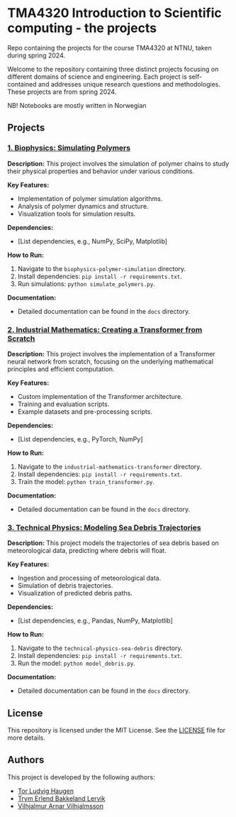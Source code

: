 # TMA4320 Introduction to Scientific computing - the projects
 Repo containing the projects for the course TMA4320 at NTNU, taken during spring 2024.

Welcome to the repository containing three distinct projects focusing on different domains of science and engineering. Each project is self-contained and addresses unique research questions and methodologies. These projects are from spring 2024.

NB! Notebooks are mostly written in Norwegian

## Projects

### [1. Biophysics: Simulating Polymers](Prosjekt1-BioFysikk)

**Description:**
This project involves the simulation of polymer chains to study their physical properties and behavior under various conditions.

**Key Features:**
- Implementation of polymer simulation algorithms.
- Analysis of polymer dynamics and structure.
- Visualization tools for simulation results.

**Dependencies:**
- [List dependencies, e.g., NumPy, SciPy, Matplotlib]

**How to Run:**
1. Navigate to the `biophysics-polymer-simulation` directory.
2. Install dependencies: `pip install -r requirements.txt`.
3. Run simulations: `python simulate_polymers.py`.

**Documentation:**
- Detailed documentation can be found in the `docs` directory.

### [2. Industrial Mathematics: Creating a Transformer from Scratch](Prosjekt2-IndustriellMatematikk)

**Description:**
This project involves the implementation of a Transformer neural network from scratch, focusing on the underlying mathematical principles and efficient computation.

**Key Features:**
- Custom implementation of the Transformer architecture.
- Training and evaluation scripts.
- Example datasets and pre-processing scripts.

**Dependencies:**
- [List dependencies, e.g., PyTorch, NumPy]

**How to Run:**
1. Navigate to the `industrial-mathematics-transformer` directory.
2. Install dependencies: `pip install -r requirements.txt`.
3. Train the model: `python train_transformer.py`.

**Documentation:**
- Detailed documentation can be found in the `docs` directory.

### [3. Technical Physics: Modeling Sea Debris Trajectories](Prosjekt3-TekniskFysikk)

**Description:**
This project models the trajectories of sea debris based on meteorological data, predicting where debris will float.

**Key Features:**
- Ingestion and processing of meteorological data.
- Simulation of debris trajectories.
- Visualization of predicted debris paths.

**Dependencies:**
- [List dependencies, e.g., Pandas, NumPy, Matplotlib]

**How to Run:**
1. Navigate to the `technical-physics-sea-debris` directory.
2. Install dependencies: `pip install -r requirements.txt`.
3. Run the model: `python model_debris.py`.

**Documentation:**
- Detailed documentation can be found in the `docs` directory.

## License

This repository is licensed under the MIT License. See the [LICENSE](LICENSE) file for more details.

## Authors

This project is developed by the following authors:

- [Tor Ludvig Haugen](https://github.com/tlhaugen)
- [Trym Erlend Bakkeland Lervik](https://github.com/EttMolTrym)
- [Vilhjalmur Arnar Vilhjalmsson](https://github.com/villi02)
